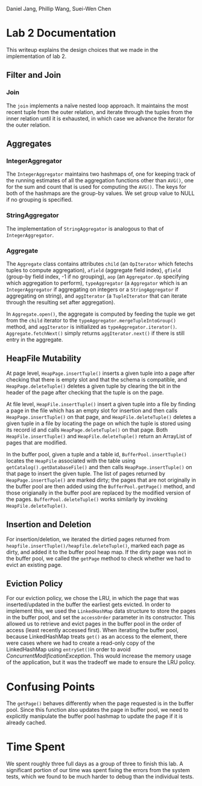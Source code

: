 Daniel Jang, Phillip Wang, Suei-Wen Chen

# Lab 2 Documentation
This writeup explains the design choices that we made in the implementation of lab 2.

## Filter and Join

### Join

The `join` implements a naïve nested loop approach. It maintains the most recent tuple from the outer relation, and iterate through the tuples from the inner relation until it is exhausted, in which case we advance the iterator for the outer relation.

## Aggregates
### IntegerAggregator

The `IntegerAggregator` maintains two hashmaps of, one for keeping track of the running estimates of all the aggregation functions other than `AVG()`, one for the sum and count that is used for computing the `AVG()`. The keys for both of the hashmaps are the group-by values. We set group value to NULL if no grouping is specified. 

### StringAggregator
The implementation of `StringAggregator` is analogous to that of `IntegerAggregator`.

### Aggregate
The `Aggregate` class contains attributes `child` (an `OpIterator` which fetechs tuples to compute aggregation), `afield` (aggregate field index), `gfield` (group-by field index, -1 if no grouping), `aop` (an `Aggregator.Op` specifying which aggregation to perform), `typeAggregator` (a `Aggregator` which is an `IntegerAggregator` if aggregating on integers or a `StringAggregator` if aggregating on string), and `aggIterator` (a `TupleIterator` that can iterate through the resulting set after aggregation).

In `Aggregate.open()`, the aggregate is computed by feeding the tuple we get from the `child` iterator to the `typeAggregator.mergeTupleIntoGroup()` method, and `aggIterator` is initialized as `typeAggregator.iterator()`. `Aggregate.fetchNext()` simply returns `aggIterator.next()` if there is still entry in the aggregate.

## HeapFile Mutability
At page level, `HeapPage.insertTuple()` inserts a given tuple into a page after checking that there is empty slot and that the schema is compatible, and `HeapPage.deleteTuple()` deletes a given tuple by clearing the bit in the header of the page after checking that the tuple is on the page.

At file level, `HeapFile.insertTuple()` insert a given tuple into a file by finding a page in the file which has an empty slot for insertion and then calls `HeapPage.insertTuple()` on that page, and `HeapFile.deleteTuple()` deletes a given tuple in a file by locating the page on which the tuple is stored using its record id and calls `HeapPage.deleteTuple()` on that page. Both `HeapFile.insertTuple()` and `HeapFile.deleteTuple()` return an ArrayList of pages that are modified.

In the buffer pool, given a tuple and a table id, `BufferPool.insertTuple()` locates the `HeapFile` associated with the table using `getCatalog().getDatabaseFile()` and then calls `HeapPage.insertTuple()` on that page to insert the given tuple. The list of pages returned by `HeapPage.insertTuple()` are marked dirty; the pages that are not originally in the buffer pool are then added using the `BufferPool.getPage()` method, and those origianally in the buffer pool are replaced by the modified version of the pages. `BufferPool.deleteTuple()` works similarly by invoking `HeapFile.deleteTuple()`.

## Insertion and Deletion
For insertion/deletion, we iterated the dirtied pages returned from `heapfile.insertTuple()/heapfile.deleteTuple()`, marked each page as dirty, and added it to the buffer pool heap map. If the dirty page was not in the buffer pool, we called the `getPage` method to check whether we had to evict an existing page.

## Eviction Policy
For our eviction policy, we chose the LRU, in which the page that was inserted/updated in the buffer the earliest gets evicted. In order to implement this, we used the `LinkedHashMap` data structure to store the pages in the buffer pool, and set the `accessOrder` parameter in its constructor. This allowed us to retrieve and evict pages in the buffer pool in the order of access (least recently accessed first). When iterating the buffer pool, because LinkedHashMap treats `get()` as an access to the element, there were cases where we had to create a read-only copy of the LinkedHashMap using `entrySet()`in order to avoid _ConcurrentModificationException_. This would increase the memory usage of the application, but it was the tradeoff we made to ensure the LRU policy.

# Confusing Points

The `getPage()` behaves differently when the page requested is in the buffer pool. Since this function also updates the page in buffer pool, we need to explicitly manipulate the buffer pool hashmap to update the page if it is already cached.



# Time Spent
We spent roughly three full days as a group of three to finish this lab. A significant portion of our time was spent fixing the errors from the system tests, which we found to be much harder to debug than the individual tests.
